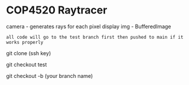 # COP4520 Raytracer 

camera - generates rays for each pixel 
display img - BufferedImage 

``all code will go to the test branch first then pushed to main if it works properly``

git clone (ssh key)

git checkout test 

git checkout -b (your branch name)
